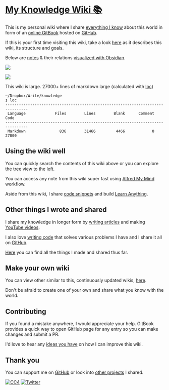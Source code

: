 # [My Knowledge Wiki 📚](https://wiki.nikitavoloboev.xyz)

This is my personal wiki where I share [everything I know](sharing/everything-I-know.md) about this world in form of an [online GitBook](https://wiki.nikitavoloboev.xyz) hosted on [GitHub](https://github.com/nikitavoloboev/knowledge).

If this is your first time visiting this wiki, take a look [here](meta/meta.md) as it describes this wiki, its structure and goals.

Below are [notes](https://github.com/nikitavoloboev/knowledge/blob/master/SUMMARY.md) & their relations [visualized with Obsidian](https://twitter.com/nikitavoloboev/status/1271505869872803849).

![](https://i.imgur.com/EKipXdP.png)

![](https://i.imgur.com/8XSjlqy.png)

This wiki is large. 27000+ lines of markdown large (calculated with [loc](https://github.com/cgag/loc/))

```
~/Dropbox/Write/knowledge
❯ loc
--------------------------------------------------------------------------------
 Language             Files        Lines        Blank      Comment         Code
--------------------------------------------------------------------------------
 Markdown               836        31466         4466            0        27000
```

## Using the wiki well

You can quickly search the contents of this wiki above or you can explore the tree view to the left.

You can access any note from this wiki super fast using [Alfred My Mind](https://github.com/nikitavoloboev/alfred-my-mind) workflow.

Aside from this wiki, I share [code snippets](https://code.nikitavoloboev.xyz) and build [Learn Anything](ideas/learn-anything.md).

## Other things I wrote and shared

I share my knowledge in longer form by [writing articles](sharing/my-articles.md) and making [YouTube videos](https://www.youtube.com/channel/UCEKqrUfr_FMKIO9XSJS4vDw/videos).

I also love [writing code](sharing/my-github.md) that solves various problems I have and I share it all on [GitHub](https://github.com/nikitavoloboev).

[Here](sharing/sharing.md) you can find all the things I made and shared thus far.

## Make your own wiki

You can view other similar to this, continuously updated wikis, [here](other/wiki-workflow.md#similar-wikis-i-liked).

Don't be afraid to create one of your own and share what you know with the world.

## Contributing

If you found a mistake anywhere, I would appreciate your help. GitBook provides a quick way to open GitHub page for any entry so you can make changes and submit a PR.

I'd love to hear any [ideas you have](https://github.com/nikitavoloboev/knowledge/issues/new) on how I can improve this wiki.

## Thank you

You can support me on [GitHub](https://github.com/sponsors/nikitavoloboev) or look into [other projects](https://nikitavoloboev.xyz/projects) I shared.

[![CC4](https://img.shields.io/badge/license-CC4-0a0a0a.svg?style=flat&colorA=0a0a0a)](https://creativecommons.org/licenses/by/4.0/) [![Twitter](http://bit.ly/nikitatweet)](https://twitter.com/nikitavoloboev)
